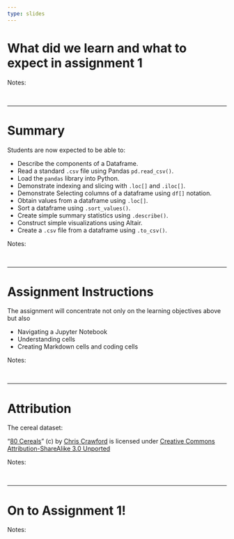 ```yaml
---
type: slides
---
```


# What did we learn and what to expect in assignment 1

Notes: 

<br>

---

# Summary  

Students are now expected to be able to:

- Describe the components of a Dataframe.
- Read a standard `.csv` file using Pandas `pd.read_csv()`.
- Load the `pandas` library into Python.
- Demonstrate indexing and slicing with `.loc[]` and `.iloc[]`.
- Demonstrate Selecting columns of a dataframe using `df[]` notation.
- Obtain values from a dataframe using `.loc[]`.
- Sort a dataframe using `.sort_values()`.
- Create simple summary statistics using `.describe()`.
- Construct simple visualizations using Altair.
- Create a `.csv` file from a dataframe using `.to_csv()`.



Notes:

<br>


---

# Assignment Instructions

The assignment will concentrate not only on the learning objectives above but also

- Navigating a Jupyter Notebook
- Understanding cells
- Creating Markdown cells and coding cells

Notes: 

<br>

---

# Attribution

The cereal dataset:

 “[80 Cereals](https://www.kaggle.com/crawford/80-cereals/)” (c) by [Chris Crawford](https://www.linkedin.com/in/crawforc3/) is licensed
under [Creative Commons Attribution-ShareAlike 3.0 Unported](http://creativecommons.org/licenses/by-sa/3.0/)


Notes: 

<br>

---


# On to Assignment 1!

Notes: 

<br>
